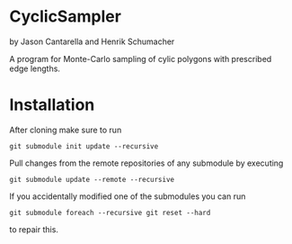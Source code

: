 # CyclicSampler

by Jason Cantarella and Henrik Schumacher

A program for Monte-Carlo sampling of cylic polygons with prescribed edge lengths.

# Installation

After cloning make sure to run

    git submodule init update --recursive
    

Pull changes from the remote repositories of any submodule by executing

    git submodule update --remote --recursive
    
    
If you accidentally modified one of the submodules you can run

    git submodule foreach --recursive git reset --hard
    
to repair this.
